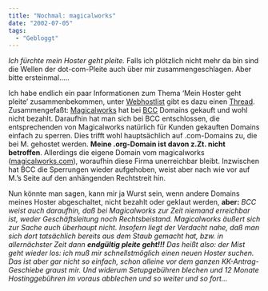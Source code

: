 ```yaml
---
title: "Nochmal: magicalworks"
date: "2002-07-05"
tags:
  - "Gebloggt"
---
```


_Ich fürchte mein Hoster geht pleite._ Falls ich plötzlich nicht mehr da bin sind die Wellen der dot-com-Pleite auch über mir zusammengeschlagen. Aber bitte ersteinmal.….

Ich habe endlich ein paar Informationen zum Thema ‘Mein Hoster geht pleite’ zusammenbekommen, unter [Webhostlist](http://www.webhostlist.de) gibt es dazu einen [Thread](http://www.webhostlist.de/active/thread.jsp?forum=49&thread=9429). Zusammengefaßt: [Magicalworks](http://www.magicalworks.com) hat bei [BCC](http://www.bcc.de/index_.htm) Domains gekauft und wohl nicht bezahlt. Daraufhin hat man sich bei BCC entschlossen, die entsprechenden von Magicalworks natürlich für Kunden gekauften Domains einfach zu sperren. Dies trifft wohl hauptsächlich auf .com-Domains zu, die bei M. gehostet werden. **Meine .org-Domain ist davon z.Zt. nicht betroffen**. Allerdings die eigene Domain vom magicalworks ([magicalworks.com](http://www.magicalworks.com/)), woraufhin diese Firma unerreichbar bleibt. Inzwischen hat BCC die Sperrungen wieder aufgehoben, weist aber nach wie vor auf M.’s Seite auf den anhängenden Rechtstreit hin.

Nun könnte man sagen, kann mir ja Wurst sein, wenn andere Domains meines Hoster abgeschaltet, nicht bezahlt oder geklaut werden, **aber:**
_BCC weist auch daraufhin, daß bei Magicalworks zur Zeit niemand erreichbar ist, weder Geschäftsleitung noch Rechtsbeistand. Magicalworks äußert sich zur Sache auch überhaupt nicht. Insofern liegt der Verdacht nahe, daß man sich dort tatsächlich bereits aus dem Staub gemacht hat, bzw. in allernächster Zeit dann **endgültig pleite geht!!!** Das heißt also: der Mist geht wieder los: ich muß mir schnellstmöglich einen neuen Hoster suchen. Das ist aber gar nicht so einfach, schon alleine vor dem ganzen KK-Antrag-Geschiebe graust mir. Und widerum Setupgebühren blechen und 12 Monate Hostinggebühren im voraus abblechen und so weiter und so fort…_
